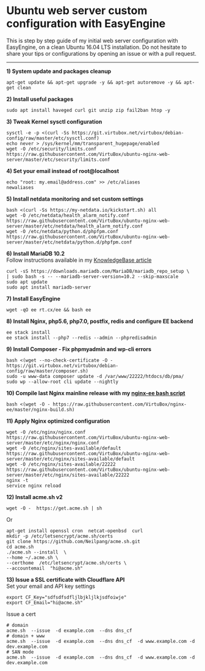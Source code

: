# Ubuntu web server custom configuration with EasyEngine

This is step by step guide of my initial web server configuration with EasyEngine, on a clean Ubuntu 16.04 LTS installation.
Do not hesitate to share your tips or configurations by opening an issue or with a pull request.

--------

**1) System update and packages cleanup**

```
apt-get update && apt-get upgrade -y && apt-get autoremove -y && apt-get clean
```

**2) Install useful packages**  
```
sudo apt install haveged curl git unzip zip fail2ban htop -y
```

**3) Tweak Kernel sysctl configuration**  
```
sysctl -e -p <(curl -Ss https://git.virtubox.net/virtubox/debian-config/raw/master/etc/sysctl.conf)
echo never > /sys/kernel/mm/transparent_hugepage/enabled
wget -O /etc/security/limits.conf https://raw.githubusercontent.com/VirtuBox/ubuntu-nginx-web-server/master/etc/security/limits.conf
```

**4) Set your email instead of root@localhost**  
```
echo "root: my.email@address.com" >> /etc/aliases
newaliases
```

**5) Install netdata monitoring and set custom settings**  
```
bash <(curl -Ss https://my-netdata.io/kickstart.sh) all
wget -O /etc/netdata/health_alarm_notify.conf https://raw.githubusercontent.com/VirtuBox/ubuntu-nginx-web-server/master/etc/netdata/health_alarm_notify.conf
wget -O /etc/netdata/python.d/phpfpm.conf https://raw.githubusercontent.com/VirtuBox/ubuntu-nginx-web-server/master/etc/netdata/python.d/phpfpm.conf
```


**6) Install MariaDB 10.2**   
Follow instructions available in my [KnowledgeBase article](https://kb.virtubox.net/knowledgebase/install-latest-mariadb-release-easyengine/) 

```
curl -sS https://downloads.mariadb.com/MariaDB/mariadb_repo_setup \
| sudo bash -s -- --mariadb-server-version=10.2 --skip-maxscale
sudo apt update
sudo apt install mariadb-server
```

**7) Install EasyEngine**  
```
wget -qO ee rt.cx/ee && bash ee
```
**8) Install Nginx, php5.6, php7.0, postfix, redis and configure EE backend**  
```
ee stack install
ee stack install --php7 --redis --admin --phpredisadmin
```

**9) Install Composer - Fix phpmyadmin and wp-cli errors**  
```
bash <(wget --no-check-certificate -O - https://git.virtubox.net/virtubox/debian-config/raw/master/composer.sh)
sudo -u www-data composer update -d /var/www/22222/htdocs/db/pma/
sudo wp --allow-root cli update --nightly
```

**10) Compile last Nginx mainline release with my [nginx-ee bash script](https://github.com/VirtuBox/nginx-ee)**  

```
bash <(wget -O - https://raw.githubusercontent.com/VirtuBox/nginx-ee/master/nginx-build.sh)
```

**11) Apply Nginx optimized configuration**  
```
wget -O /etc/nginx/nginx.conf https://raw.githubusercontent.com/VirtuBox/ubuntu-nginx-web-server/master/etc/nginx/nginx.conf
wget -O /etc/nginx/sites-available/default  https://raw.githubusercontent.com/VirtuBox/ubuntu-nginx-web-server/master/etc/nginx/sites-available/default
wget -O /etc/nginx/sites-available/22222 https://raw.githubusercontent.com/VirtuBox/ubuntu-nginx-web-server/master/etc/nginx/sites-available/22222
nginx -t
service nginx reload
```

**12) Install acme.sh v2**  
```
wget -O -  https://get.acme.sh | sh
```
Or 
```
apt-get install openssl cron  netcat-openbsd  curl
mkdir -p /etc/letsencrypt/acme.sh/certs
git clone https://github.com/Neilpang/acme.sh.git
cd acme.sh
./acme.sh --install  \
--home ~/.acme.sh \
--certhome  /etc/letsencrypt/acme.sh/certs \
--accountemail  "hi@acme.sh" 
```

**13) Issue a SSL certificate with Cloudflare API**  
Set your email and API key settings
```
export CF_Key="sdfsdfsdfljlbjkljlkjsdfoiwje"
export CF_Email="hi@acme.sh"
```
Issue a cert
```
# domain
acme.sh  --issue  -d example.com  --dns dns_cf
# domain + www
acme.sh  --issue  -d example.com  --dns dns_cf  -d www.example.com -d dev.example.com
# SAN mode
acme.sh  --issue  -d example.com  --dns dns_cf  -d www.example.com -d dev.example.com
```





